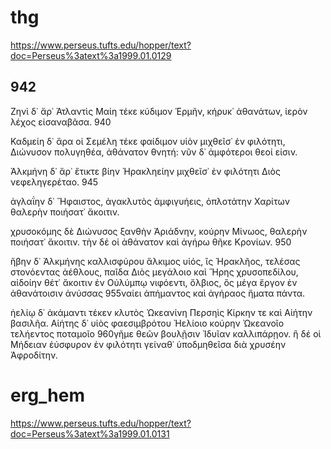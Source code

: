 # thg
https://www.perseus.tufts.edu/hopper/text?doc=Perseus%3atext%3a1999.01.0129
## 942
Ζηνὶ δ᾽ ἄρ᾽ Ἀτλαντὶς Μαίη τέκε κύδιμον Ἑρμῆν,
κήρυκ᾽ ἀθανάτων, ἱερὸν λέχος εἰσαναβᾶσα.
940

Καδμείη δ᾽ ἄρα οἱ Σεμέλη τέκε φαίδιμον υἱὸν
μιχθεῖσ᾽ ἐν φιλότητι, Διώνυσον πολυγηθέα,
ἀθάνατον θνητή: νῦν δ᾽ ἀμφότεροι θεοί εἰσιν.

Ἀλκμήνη δ᾽ ἄρ᾽ ἔτικτε βίην Ἡρακληείην
μιχθεῖσ᾽ ἐν φιλότητι Διὸς νεφεληγερέταο.
945

ἀγλαΐην δ᾽ Ἥφαιστος, ἀγακλυτὸς ἀμφιγυήεις,
ὁπλοτάτην Χαρίτων θαλερὴν ποιήσατ᾽ ἄκοιτιν.

χρυσοκόμης δὲ Διώνυσος ξανθὴν Ἀριάδνην,
κούρην Μίνωος, θαλερὴν ποιήσατ᾽ ἄκοιτιν.
τὴν δέ οἱ ἀθάνατον καὶ ἀγήρω θῆκε Κρονίων.
950

ἥβην δ᾽ Ἀλκμήνης καλλισφύρου ἄλκιμος υἱός,
ἲς Ἡρακλῆος, τελέσας στονόεντας ἀέθλους,
παῖδα Διὸς μεγάλοιο καὶ Ἥρης χρυσοπεδίλου,
αἰδοίην θέτ᾽ ἄκοιτιν ἐν Οὐλύμπῳ νιφόεντι,
ὄλβιος, ὃς μέγα ἔργον ἐν ἀθανάτοισιν ἀνύσσας
955ναίει ἀπήμαντος καὶ ἀγήραος ἤματα πάντα.

ἠελίῳ δ᾽ ἀκάμαντι τέκεν κλυτὸς Ὠκεανίνη
Περσηὶς Κίρκην τε καὶ Αἰήτην βασιλῆα.
Αἰήτης δ᾽ υἱὸς φαεσιμβρότου Ἠελίοιο
κούρην Ὠκεανοῖο τελήεντος ποταμοῖο
960γῆμε θεῶν βουλῇσιν Ἰδυῖαν καλλιπάρῃον.
ἣ δέ οἱ Μήδειαν ἐύσφυρον ἐν φιλότητι
γείναθ᾽ ὑποδμηθεῖσα διὰ χρυσέην Ἀφροδίτην.

# erg_hem
https://www.perseus.tufts.edu/hopper/text?doc=Perseus%3atext%3a1999.01.0131